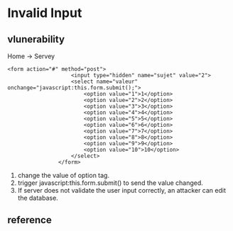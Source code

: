 # Invalid Input

## vlunerability
Home -> Servey

```
<form action="#" method="post">
					<input type="hidden" name="sujet" value="2">
					<select name="valeur" onchange="javascript:this.form.submit();">
						<option value="1">1</option>
						<option value="2">2</option>
						<option value="3">3</option>
						<option value="4">4</option>
						<option value="5">5</option>
						<option value="6">6</option>
						<option value="7">7</option>
						<option value="8">8</option>
						<option value="9">9</option>
						<option value="10">10</option>
					</select>
				</form>
```

1. change the value of option tag.
2. trigger javascript:this.form.submit() to send the value changed.
3. If server does not validate the user input correctly, an attacker can edit the database.

## reference
